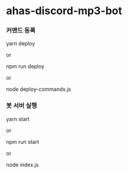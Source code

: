 # ahas-discord-mp3-bot
### 커맨드 등록
yarn deploy

or

npm run deploy

or

node deploy-commands.js
### 봇 서버 실행
yarn start

or

npm run start

or

node index.js
